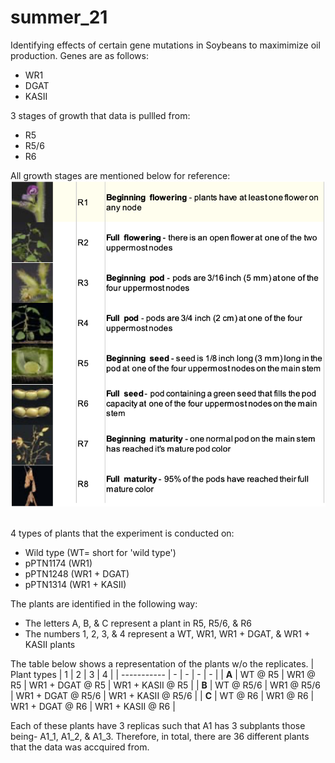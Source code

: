 # summer_21

Identifying effects of certain gene mutations in Soybeans to maximimize oil production. Genes are as follows:
- WR1
- DGAT
- KASII

3 stages of growth that data is pullled from:
- R5
- R5/6
- R6

All growth stages are mentioned below for reference:
<img src="images/stages_of_growth.png" width="700">
<br />
<br />


4 types of plants that the experiment is conducted on:
- Wild type (WT= short for 'wild type')
- pPTN1174 (WR1)
- pPTN1248 (WR1 + DGAT)
- pPTN1314 (WR1 + KASII)

The plants are identified in the following way:
- The letters A, B, & C represent a plant in R5, R5/6, & R6
- The numbers 1, 2, 3, & 4 represent a WT, WR1, WR1 + DGAT, & WR1 + KASII plants

The table below shows a representation of the plants w/o the replicates.
| Plant types | 1 | 2 | 3 | 4 |
| ----------- | - | - | - | - |
| **A** | WT @ R5 | WR1 @ R5 | WR1 + DGAT @ R5 | WR1 + KASII @ R5 |
| **B** | WT @ R5/6 | WR1 @ R5/6 | WR1 + DGAT @ R5/6 | WR1 + KASII @ R5/6 |
| **C** | WT @ R6 | WR1 @ R6 | WR1 + DGAT @ R6 | WR1 + KASII @ R6 |

Each of these plants have 3 replicas such that A1 has 3 subplants those being- A1_1, A1_2, & A1_3. Therefore, in total, there are 36 different plants that the data was accquired from.
